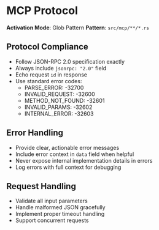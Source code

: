 # MCP Protocol

**Activation Mode**: Glob Pattern
**Pattern**: `src/mcp/**/*.rs`

## Protocol Compliance

- Follow JSON-RPC 2.0 specification exactly
- Always include `jsonrpc: "2.0"` field
- Echo request `id` in response
- Use standard error codes:
  - PARSE_ERROR: -32700
  - INVALID_REQUEST: -32600
  - METHOD_NOT_FOUND: -32601
  - INVALID_PARAMS: -32602
  - INTERNAL_ERROR: -32603

## Error Handling

- Provide clear, actionable error messages
- Include error context in `data` field when helpful
- Never expose internal implementation details in errors
- Log errors with full context for debugging

## Request Handling

- Validate all input parameters
- Handle malformed JSON gracefully
- Implement proper timeout handling
- Support concurrent requests
